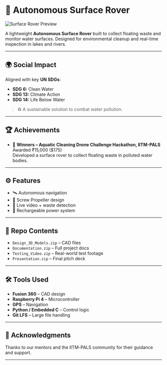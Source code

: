 # 🚤 Autonomous Surface Rover

![Surface Rover Preview](rover_preview.webp)

A lightweight **Autonomous Surface Rover** built to collect floating waste and monitor water surfaces. Designed for environmental cleanup and real-time inspection in lakes and rivers.

---

## 🌍 Social Impact

Aligned with key **UN SDGs**:
- **SDG 6:** Clean Water  
- **SDG 13:** Climate Action  
- **SDG 14:** Life Below Water  

> ♻️ A sustainable solution to combat water pollution.

---

## 🏆 Achievements

- 🥇 **Winners – Aquatic Cleaning Drone Challenge Hackathon, IITM-PALS**  
  Awarded ₹15,000 ($175)  
  Developed a surface rover to collect floating waste in polluted water bodies.

---

## ⚙️ Features

- 🛰️ Autonomous navigation  
- 🌊 Screw Propeller design  
- 🎥 Live video + waste detection  
- 🔋 Rechargeable power system  

---

## 📁 Repo Contents

- `Design_3D_Models.zip` – CAD files  
- `Documentation.zip` – Full project docs  
- `Testing_Video.zip` – Real-world test footage  
- `Presentation.zip` – Final pitch deck  

---

## 🛠️ Tools Used

- **Fusion 360** – CAD design  
- **Raspberry Pi 4** – Microcontroller  
- **GPS** – Navigation  
- **Python / Embedded C** – Control logic  
- **Git LFS** – Large file handling  

---

## 🙌 Acknowledgments

Thanks to our mentors and the IITM-PALS community for their guidance and support.

---

